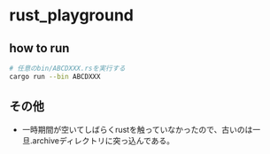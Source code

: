 # rust_playground

## how to run
```bash
# 任意のbin/ABCDXXX.rsを実行する  
cargo run --bin ABCDXXX 
```

## その他 
- 一時期間が空いてしばらくrustを触っていなかったので、古いのは一旦.archiveディレクトリに突っ込んである。